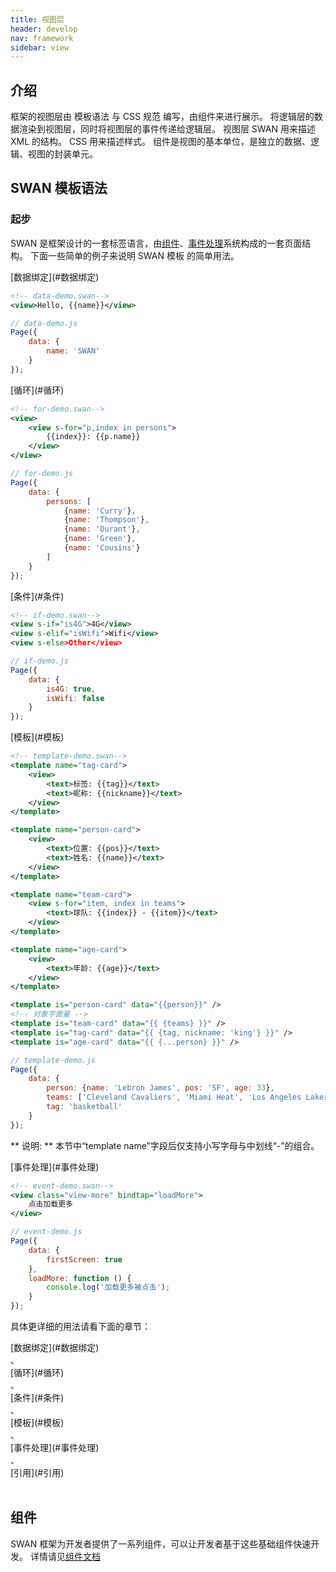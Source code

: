 ```yaml
---
title: 视图层
header: develop
nav: framework
sidebar: view
---
```

介绍
-----
框架的视图层由 模板语法 与 CSS 规范 编写，由组件来进行展示。
将逻辑层的数据渲染到视图层，同时将视图层的事件传递给逻辑层。
视图层 SWAN 用来描述 XML 的结构。
CSS 用来描述样式。
组件是视图的基本单位，是独立的数据、逻辑、视图的封装单元。

SWAN 模板语法
-----


### 起步

SWAN 是框架设计的一套标签语言，由[组件](../../component/view)、[事件处理](#事件处理)系统构成的一套页面结构。
下面一些简单的例子来说明 SWAN 模板 的简单用法。

<div class="notice">[数据绑定](#数据绑定)</div>

```xml
<!-- data-demo.swan-->
<view>Hello, {{name}}</view>
```

```javascript
// data-demo.js
Page({
    data: {
        name: 'SWAN'
    }
});

```

<div class="notice">[循环](#循环)</div>

```xml
<!-- for-demo.swan-->
<view>
    <view s-for="p,index in persons">
        {{index}}: {{p.name}}
    </view>
</view>
```
```javascript
// for-demo.js
Page({
    data: {
        persons: [
            {name: 'Curry'},
            {name: 'Thompson'},
            {name: 'Durant'},
            {name: 'Green'},
            {name: 'Cousins'}
        ]
    }
});
```

<div class="notice">[条件](#条件)</div>

```xml
<!-- if-demo.swan-->
<view s-if="is4G">4G</view>
<view s-elif="isWifi">Wifi</view>
<view s-else>Other</view>
```
```javascript
// if-demo.js
Page({
    data: {
        is4G: true,
        isWifi: false
    }
});
```

<div class="notice">[模板](#模板)</div>

```xml
<!-- template-demo.swan-->
<template name="tag-card">
    <view>
        <text>标签: {{tag}}</text>
        <text>昵称: {{nickname}}</text>
    </view>
</template>

<template name="person-card">
    <view>
        <text>位置: {{pos}}</text>
        <text>姓名: {{name}}</text>
    </view>
</template>

<template name="team-card">
    <view s-for="item, index in teams">
        <text>球队: {{index}} - {{item}}</text>
    </view>
</template>

<template name="age-card">
    <view>
        <text>年龄: {{age}}</text>
    </view>
</template>

<template is="person-card" data="{{person}}" />
<!-- 对象字面量 -->
<template is="team-card" data="{{ {teams} }}" />
<template is="tag-card" data="{{ {tag, nickname: 'king'} }}" />
<template is="age-card" data="{{ {...person} }}" />

```
```javascript
// template-demo.js
Page({
    data: {
        person: {name: 'Lebron James', pos: 'SF', age: 33},
        teams: ['Cleveland Cavaliers', 'Miami Heat', 'Los Angeles Lakers'],
        tag: 'basketball'
    }
});
```

** 说明:  **
本节中“template name”字段后仅支持小写字母与中划线“-”的组合。

<div class="notice">[事件处理](#事件处理)</div>


```xml
<!-- event-demo.swan-->
<view class="view-more" bindtap="loadMore">
    点击加载更多
</view>
```

```javascript
// event-demo.js
Page({
    data: {
        firstScreen: true
    },
    loadMore: function () {
        console.log('加载更多被点击');
    }
});
```
具体更详细的用法请看下面的章节：
<div class="notice">[数据绑定](#数据绑定)</div>、<div class="notice">[循环](#循环)</div>、<div class="notice">[条件](#条件)</div>、<div class="notice">[模板](#模板)</div>、<div class="notice">[事件处理](#事件处理)</div>、<div class="notice">[引用](#引用)</div>

<br />



组件
----
SWAN 框架为开发者提供了一系列组件，可以让开发者基于这些基础组件快速开发。
详情请见[组件文档](../../component/view)
